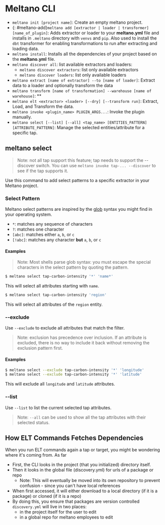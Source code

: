 # Meltano CLI

- `meltano init [project name]`: Create an empty meltano project.
- {: #meltano-add}`meltano add [extractor | loader | transformer] [name_of_plugin]`: Adds extractor or loader to your **meltano.yml** file and installs in `.meltano` directory with `venvs` and `pip`. Also used to install the `dbt` transformer for enabling transformations to run after extracting and loading data. 
- `meltano install`: Installs all the dependencies of your project based on the **meltano.yml** file.
- `meltano discover all`: list available extractors and loaders:
  - `meltano discover extractors`: list only available extractors
  - `meltano discover loaders`: list only available loaders
- `meltano extract [name of extractor] --to [name of loader]`: Extract data to a loader and optionally transform the data
- `meltano transform [name of transformation] --warehouse [name of warehouse]`: \*\*
- `meltano elt <extractor> <loader> [--dry] [--transform run]`: Extract, Load, and Transform the data.
- `meltano invoke <plugin_name> PLUGIN_ARGS...`: Invoke the plugin manually.
- `meltano select [--list] [--all] <tap_name> [ENTITIES_PATTERN] [ATTRIBUTE_PATTERN]`: Manage the selected entities/attribute for a specific tap.

## meltano select

> Note: not all tap support this feature; tap needs to support the --discover switch.
> You can use `meltano invoke tap-... --discover` to see if the tap supports it.

Use this command to add select patterns to a specific extractor in your Meltano project.

### Select Pattern

Meltano select patterns are inspired by the [glob](https://en.wikipedia.org/wiki/Glob_(programming)) syntax you might find in your operating system.

  - `*`: matches any sequence of characters
  - `?`: matches one character
  - `[abc]`: matches either `a`, `b`, or `c`
  - `[!abc]`: matches any character **but** `a`, `b`, or `c`

#### Examples

> Note: Most shells parse glob syntax: you must escape the special characters in the select pattern by quoting the pattern.

```bash
$ meltano select tap-carbon-intensity '*' 'name*'
```

This will select all attributes starting with `name`.

```bash
$ meltano select tap-carbon-intensity 'region'
```

This will select all attributes of the `region` entity.

### --exclude

Use `--exclude` to exclude all attributes that match the filter.

> Note: exclusion has precedence over inclusion. If an attribute is excluded, there
> is no way to include it back without removing the exclusion pattern first.

#### Examples

```bash
$ meltano select --exclude tap-carbon-intensity '*' 'longitude'
$ meltano select --exclude tap-carbon-intensity '*' 'latitude'
```

This will exclude all `longitude` and `latitude` attributes.

### --list

Use `--list` to list the current selected tap attributes.

> Note: `--all` can be used to show all the tap attributes with their selected status.

## How ELT Commands Fetches Dependencies

When you run ELT commands again a tap or target, you might be wondering where it's coming from. As far 

- First, the CLI looks in the project (that you initialized) directory itself.
- Then it looks in the global file (discovery.yml) for urls of a package or repo
  - Note: This will eventually be moved into its own repository to prevent confusion - since you can't have local references
- When first accessed, it will either download to a local directory (if it is a package) or cloned (if it is a repo)
- By doing this, you ensure that packages are version controlled `discovery.yml` will live in two places:
  - in the project itself for the user to edit
  - in a global repo for meltano employees to edit
